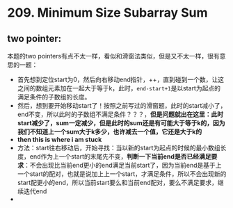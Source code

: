 # 209. Minimum Size Subarray Sum

## two pointer:
本题的two pointers有点不太一样，看似和滑窗法类似，但是又不太一样，很有意思的一题：
* 首先想到定位start为0，然后向右移动end指针，++，直到碰到一个数，让这之间的数组元素加在一起大于等于k，此时，```end-start+1```是以start为起点的满足条件的子数组的长度。
* 然后，想到要开始移动start了！按照之前写过的滑窗题，此时的start减小了，end不变，所以此时的子数组不满足条件？？？，**但是问题就出在这里：此时start减少了，sum一定减少，但是此时的sum还是有可能大于等于k的，因为我们不知道上一个sum大于k多少，也许减去一个值，它还是大于k的**
* **then this is where i am stuck**
* 方法：start往右移动后，开始寻找：当以新的start为起点的时候的最小数组长度，end作为上一个start的末尾先不变，**判断一下当前end是否已经满足要求**：不会出现比当前end更小的end满足当前start了，因为当前end是基于上一个start的配对，也就是说加上上一个start，才满足条件，所以不会出现新的start配更小的end，所以当前start要么和当前end配对，要么不满足要求，继续迭代end
* 
